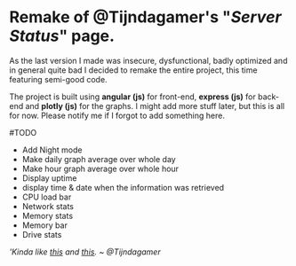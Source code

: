 # Remake of @Tijndagamer's "_Server Status_" page.

As the last version I made was insecure, dysfunctional, badly optimized and in general quite bad I decided to remake the entire project, this time featuring semi-good code.

The project is built using **angular (js)** for front-end, **express (js)** for back-end and **plotly (js)** for the graphs. I might add more stuff later, but this is all for now. Please notify me if I forgot to add something here.


#TODO

- Add Night mode
- Make daily graph average over whole day
- Make hour graph average over whole hour
- Display uptime
- display time & date when the information was retrieved
- CPU load bar
- Network stats
- Memory stats
- Memory bar
- Drive stats

_'Kinda like [this](https://lh5.googleusercontent.com/-yvvO2xzXEzI/VbEtV6jgiTI/AAAAAAAAAVw/NTlSChaSJkk/w1111-h865-no/2015-07-23.png) and [this](https://lh5.googleusercontent.com/-csIi1eDTj6U/VbEtWjCi0PI/AAAAAAAAAV4/GJch_n4Rr-4/w1070-h865-no/2015-07-23.png)._
_~ @Tijndagamer_
